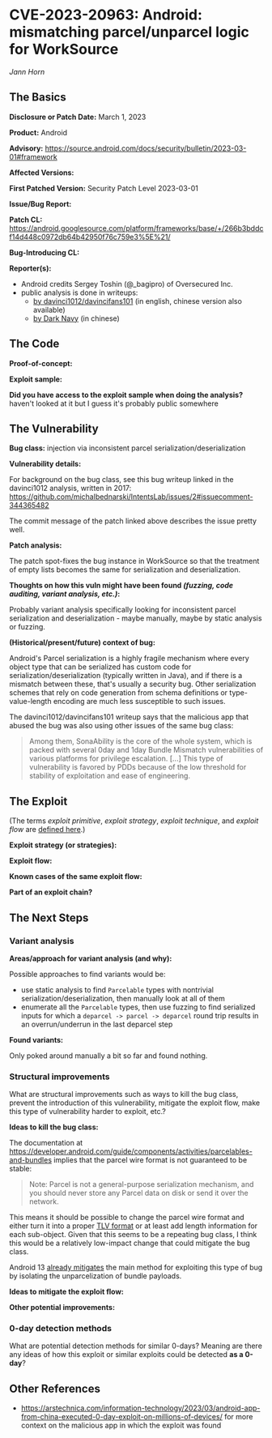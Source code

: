 # CVE-2023-20963: Android: mismatching parcel/unparcel logic for WorkSource
*Jann Horn*

## The Basics

**Disclosure or Patch Date:** March 1, 2023

**Product:** Android

**Advisory:** https://source.android.com/docs/security/bulletin/2023-03-01#framework

**Affected Versions:**

**First Patched Version:** Security Patch Level 2023-03-01

**Issue/Bug Report:**

**Patch CL:** https://android.googlesource.com/platform/frameworks/base/+/266b3bddcf14d448c0972db64b42950f76c759e3%5E%21/

**Bug-Introducing CL:**

**Reporter(s):**
 - Android credits Sergey Toshin (@\_bagipro) of Oversecured Inc.
 - public analysis is done in writeups:
   - [by davinci1012/davincifans101](https://github.com/davincifans101/pinduoduo_backdoor_detailed_report/blob/main/report_en.pdf) (in english, chinese version also available)
   - [by Dark Navy](https://mp.weixin.qq.com/s/P_EYQxOEupqdU0BJMRqWsw) (in chinese)

## The Code

**Proof-of-concept:**

**Exploit sample:**

**Did you have access to the exploit sample when doing the analysis?**
haven't looked at it but I guess it's probably public somewhere

## The Vulnerability

**Bug class:** injection via inconsistent parcel serialization/deserialization

**Vulnerability details:**

For background on the bug class, see this bug writeup linked in the
davinci1012 analysis, written in 2017:
https://github.com/michalbednarski/IntentsLab/issues/2#issuecomment-344365482

The commit message of the patch linked above describes the issue pretty well.

**Patch analysis:**

The patch spot-fixes the bug instance in WorkSource so that the treatment of
empty lists becomes the same for serialization and deserialization.

**Thoughts on how this vuln might have been found _(fuzzing, code auditing, variant analysis, etc.)_:**

Probably variant analysis specifically looking for inconsistent parcel
serialization and deserialization - maybe manually, maybe by static analysis or
fuzzing.

**(Historical/present/future) context of bug:**

Android's Parcel serialization is a highly fragile mechanism where every object
type that can be serialized has custom code for serialization/deserialization
(typically written in Java), and if there is a mismatch between these, that's
usually a security bug.
Other serialization schemes that rely on code generation from schema definitions
or type-value-length encoding are much less susceptible to such issues.

The davinci1012/davincifans101 writeup says that the malicious app that abused
the bug was also using other issues of the same bug class:

> Among them, SonaAbility is the core of the whole system, which is packed with several 0day and 1day
> Bundle Mismatch vulnerabilities of various platforms for privilege escalation.
> [...]
> This type of vulnerability is favored by PDDs because of the low threshold for stability of exploitation and
> ease of engineering.

## The Exploit

(The terms *exploit primitive*, *exploit strategy*, *exploit technique*, and *exploit flow* are [defined here](https://googleprojectzero.blogspot.com/2020/06/a-survey-of-recent-ios-kernel-exploits.html).)

**Exploit strategy (or strategies):** 

**Exploit flow:** 

**Known cases of the same exploit flow:**

**Part of an exploit chain?**

## The Next Steps

### Variant analysis

**Areas/approach for variant analysis (and why):**

Possible approaches to find variants would be:

 - use static analysis to find `Parcelable` types with nontrivial
   serialization/deserialization, then manually look at all of them
 - enumerate all the `Parcelable` types, then use fuzzing to find serialized
   inputs for which a `deparcel -> parcel -> deparcel` round trip results in an
   overrun/underrun in the last deparcel step

**Found variants:**

Only poked around manually a bit so far and found nothing.

### Structural improvements

What are structural improvements such as ways to kill the bug class, prevent the introduction of this vulnerability, mitigate the exploit flow, make this type of vulnerability harder to exploit, etc.?

**Ideas to kill the bug class:**

The documentation at
<https://developer.android.com/guide/components/activities/parcelables-and-bundles>
implies that the parcel wire format is not guaranteed to be stable:

> Note: Parcel is not a general-purpose serialization mechanism, and you should
> never store any Parcel data on disk or send it over the network.

This means it should be possible to change the parcel wire format and either
turn it into a proper [TLV format](https://en.wikipedia.org/wiki/Type%E2%80%93length%E2%80%93value)
or at least add length information for each sub-object.
Given that this seems to be a repeating bug class, I think this would be a
relatively low-impact change that could mitigate the bug class.

Android 13
[already mitigates](https://android.googlesource.com/platform/frameworks/base/+/9ca6a5e21a1987fd3800a899c1384b22d23b6dee%5E%21/)
the main method for exploiting this type of bug by isolating the unparcelization
of bundle payloads.


**Ideas to mitigate the exploit flow:**

**Other potential improvements:**

### 0-day detection methods

What are potential detection methods for similar 0-days? Meaning are there any ideas of how this exploit or similar exploits could be detected **as a 0-day**?

## Other References

 - https://arstechnica.com/information-technology/2023/03/android-app-from-china-executed-0-day-exploit-on-millions-of-devices/
   for more context on the malicious app in which the exploit was found
